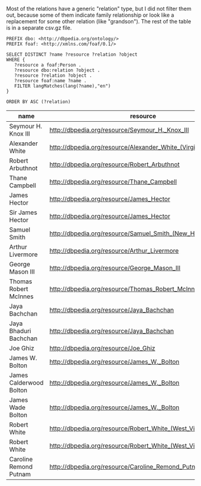 Most of the relations have a generic "relation" type, but I did not filter them out, because some of them indicate family relationship or look like a replacement for some other relation (like "grandson"). The rest of the table is in a separate csv.gz file.

```
PREFIX dbo: <http://dbpedia.org/ontology/>
PREFIX foaf: <http://xmlns.com/foaf/0.1/>

SELECT DISTINCT ?name ?resource ?relation ?object 
WHERE {
   ?resource a foaf:Person .
   ?resource dbo:relation ?object .
   ?resource ?relation ?object .
   ?resource foaf:name ?name .
   FILTER langMatches(lang(?name),"en")
}

ORDER BY ASC (?relation)
```


| name                    | resource                                                         | relation                               | object                                                                  |
|-------------------------|------------------------------------------------------------------|----------------------------------------|-------------------------------------------------------------------------|
| Seymour H. Knox III     | http://dbpedia.org/resource/Seymour_H._Knox_III                  | http://dbpedia.org/ontology/associate  | http://dbpedia.org/resource/Northrup_R._Knox                            |
| Alexander White         | http://dbpedia.org/resource/Alexander_White_(Virginia)           | http://dbpedia.org/ontology/associate  | http://dbpedia.org/resource/James_Wood_(governor)                       |
| Robert Arbuthnot        | http://dbpedia.org/resource/Robert_Arbuthnot                     | http://dbpedia.org/ontology/birthPlace | http://dbpedia.org/resource/Rockfleet_Castle                            |
| Thane Campbell          | http://dbpedia.org/resource/Thane_Campbell                       | http://dbpedia.org/ontology/child      | http://dbpedia.org/resource/Alex_Campbell_(politician)                  |
| James Hector            | http://dbpedia.org/resource/James_Hector                         | http://dbpedia.org/ontology/child      | http://dbpedia.org/resource/Charles_Monro_(rugby_union)                 |
| Sir James Hector        | http://dbpedia.org/resource/James_Hector                         | http://dbpedia.org/ontology/child      | http://dbpedia.org/resource/Charles_Monro_(rugby_union)                 |
| Samuel Smith            | http://dbpedia.org/resource/Samuel_Smith_(New_Hampshire)         | http://dbpedia.org/ontology/child      | http://dbpedia.org/resource/Jeremiah_Smith_(lawyer)                     |
| Arthur Livermore        | http://dbpedia.org/resource/Arthur_Livermore                     | http://dbpedia.org/ontology/child      | http://dbpedia.org/resource/Samuel_Livermore                            |
| George Mason III        | http://dbpedia.org/resource/George_Mason_III                     | http://dbpedia.org/ontology/child      | http://dbpedia.org/resource/George_Mason                                |
| Thomas Robert McInnes   | http://dbpedia.org/resource/Thomas_Robert_McInnes                | http://dbpedia.org/ontology/child      | http://dbpedia.org/resource/Tom_MacInnes                                |
| Jaya Bachchan           | http://dbpedia.org/resource/Jaya_Bachchan                        | http://dbpedia.org/ontology/child      | http://dbpedia.org/resource/Bachchan_family                             |
| Jaya Bhaduri Bachchan   | http://dbpedia.org/resource/Jaya_Bachchan                        | http://dbpedia.org/ontology/child      | http://dbpedia.org/resource/Bachchan_family                             |
| Joe Ghiz                | http://dbpedia.org/resource/Joe_Ghiz                             | http://dbpedia.org/ontology/child      | http://dbpedia.org/resource/Robert_Ghiz                                 |
| James W. Bolton         | http://dbpedia.org/resource/James_W._Bolton                      | http://dbpedia.org/ontology/child      | http://dbpedia.org/resource/Robert_H._Bolton                            |
| James Calderwood Bolton | http://dbpedia.org/resource/James_W._Bolton                      | http://dbpedia.org/ontology/child      | http://dbpedia.org/resource/Robert_H._Bolton                            |
| James Wade Bolton       | http://dbpedia.org/resource/James_W._Bolton                      | http://dbpedia.org/ontology/child      | http://dbpedia.org/resource/Robert_H._Bolton                            |
| Robert White            | http://dbpedia.org/resource/Robert_White_(West_Virginia_senator) | http://dbpedia.org/ontology/child      | http://dbpedia.org/resource/John_Baker_White_(West_Virginia_politician) |
| Robert White            | http://dbpedia.org/resource/Robert_White_(West_Virginia_senator) | http://dbpedia.org/ontology/child      | http://dbpedia.org/resource/Robert_White_(judge)                        |
| Caroline Remond Putnam  | http://dbpedia.org/resource/Caroline_Remond_Putnam               | http://dbpedia.org/ontology/child      | http://dbpedia.org/resource/Charles_Lenox_Remond                        |